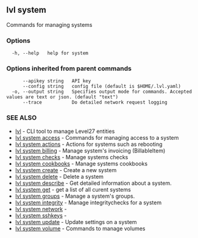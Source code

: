 ## lvl system

Commands for managing systems

### Options

```
  -h, --help   help for system
```

### Options inherited from parent commands

```
      --apikey string   API key
      --config string   config file (default is $HOME/.lvl.yaml)
  -o, --output string   Specifies output mode for commands. Accepted values are text or json. (default "text")
      --trace           Do detailed network request logging
```

### SEE ALSO

* [lvl](../lvl.md)	 - CLI tool to manage Level27 entities
* [lvl system access](lvl_system_access.md)	 - Commands for managing access to a system
* [lvl system actions](lvl_system_actions.md)	 - Actions for systems such as rebooting
* [lvl system billing](lvl_system_billing.md)	 - Manage system's invoicing (BillableItem)
* [lvl system checks](lvl_system_checks.md)	 - Manage systems checks
* [lvl system cookbooks](lvl_system_cookbooks.md)	 - Manage systems cookbooks
* [lvl system create](lvl_system_create.md)	 - Create a new system
* [lvl system delete](lvl_system_delete.md)	 - Delete a system
* [lvl system describe](lvl_system_describe.md)	 - Get detailed information about a system.
* [lvl system get](lvl_system_get.md)	 - get a list of all curent systems
* [lvl system groups](lvl_system_groups.md)	 - Manage a system's groups.
* [lvl system integrity](lvl_system_integrity.md)	 - Manage integritychecks for a system
* [lvl system network](lvl_system_network.md)	 - 
* [lvl system sshkeys](lvl_system_sshkeys.md)	 - 
* [lvl system update](lvl_system_update.md)	 - Update settings on a system
* [lvl system volume](lvl_system_volume.md)	 - Commands to manage volumes

